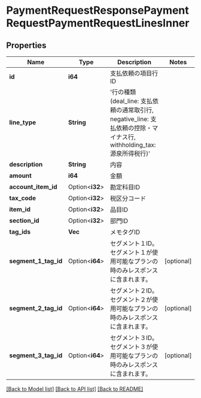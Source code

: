 # PaymentRequestResponsePaymentRequestPaymentRequestLinesInner

## Properties

Name | Type | Description | Notes
------------ | ------------- | ------------- | -------------
**id** | **i64** | 支払依頼の項目行ID | 
**line_type** | **String** | '行の種類 (deal_line: 支払依頼の通常取引行, negative_line: 支払依頼の控除・マイナス行, withholding_tax: 源泉所得税行)'  | 
**description** | **String** | 内容 | 
**amount** | **i64** | 金額 | 
**account_item_id** | Option<**i32**> | 勘定科目ID | 
**tax_code** | Option<**i32**> | 税区分コード | 
**item_id** | Option<**i32**> | 品目ID | 
**section_id** | Option<**i32**> | 部門ID | 
**tag_ids** | **Vec<i32>** | メモタグID | 
**segment_1_tag_id** | Option<**i64**> | セグメント１ID。セグメント１が使用可能なプランの時のみレスポンスに含まれます。 | [optional]
**segment_2_tag_id** | Option<**i64**> | セグメント２ID。セグメント２が使用可能なプランの時のみレスポンスに含まれます。 | [optional]
**segment_3_tag_id** | Option<**i64**> | セグメント３ID。セグメント３が使用可能なプランの時のみレスポンスに含まれます。 | [optional]

[[Back to Model list]](../README.md#documentation-for-models) [[Back to API list]](../README.md#documentation-for-api-endpoints) [[Back to README]](../README.md)


